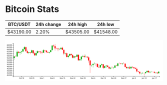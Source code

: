 # Bitcoin Stats

BTC/USDT|24h change|24h high|24h low|
|---|---|---|---|
|$43190.00|2.20%|$43505.00|$41548.00|

<img src="./chart.svg">
